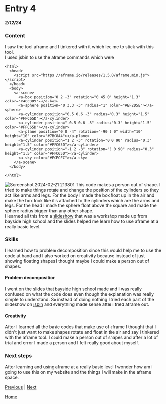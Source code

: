 # Entry 4
##### 2/12/24
### Content
I saw the tool aframe and I tinkered with it which led me to stick with this tool.  
I used jsbin to use the aframe commands which were
```
<html>
  <head>
    <script src="https://aframe.io/releases/1.5.0/aframe.min.js"></script>
  </head>
  <body>
    <a-scene>
      <a-box position="0 2 -3" rotation="0 45 0" height="1.3" color="#4CC3D9"></a-box>
      <a-sphere position="0 3.3 -3" radius="1" color="#EF2D5E"></a-sphere>
      <a-cylinder position="0.5 0.6 -3" radius="0.3" height="1.5" color="#FFC65D"></a-cylinder>
      <a-cylinder position="-0.5 0.6 -3" radius="0.3" height="1.5" color="#FFC65D"></a-cylinder>
      <a-plane position="0 0 -4" rotation="-90 0 0" width="10" height="10" color="#7BC8A4"></a-plane>
      <a-cylinder position="1 2 -3" rotation="0 0 90" radius="0.3" height="1.5" color="#FFC65D"></a-cylinder>
      <a-cylinder position="-1 2 -3" rotation="0 0 90" radius="0.3" height="1.5" color="#FFC65D"></a-cylinder>
      <a-sky color="#ECECEC"></a-sky>
    </a-scene>
  </body>

</html>
```
![Screenshot 2024-02-21 213801](https://github.com/keithh9704/sep10-freedom-project/assets/146886714/4e2c0542-e24a-41f0-8de3-91a89bc68ebf)
This code makes a person out of shape. I tried to make things rotate and change the position of the cylinders so they act like arms and legs. For the body I made the box float up in the air and make the box look like it's attached to the cylinders which are the arms and legs. For the head I made the sphere float above the square and made the sphere radius bigger than any other shape.    
I learned all this from a [slideshow](https://docs.google.com/presentation/d/1nsptrTVH5fI2NpvmmE3PffaUNODlpyxpB-LgH4Eko5A/edit#slide=id.g84acedc9de_0_70) that was a workshop made up from bayside high school and the slides helped me learn how to use aframe at a really basic level.
### Skills
I learned how to problem decomposition since this would help me to use the code at hand and I also worked on creativity because instead of just showing floating shapes I thought maybe I could make a person out of shapes.
#### Problem decomposition
I went on the slides that bayside high school made and I was really confused on what the code does even though the explanation was really simple to understand. So instead of doing nothing I tried each part of the slideshow on [jsbin](https://jsbin.com/?html,css,output) and everything made sense after i tried aframe out.
#### Creativity
After I learned all the basic codes that make use of aframe I thought that I didn't just want to make shapes rotate and float in the air and say I tinkered with the aframe tool. I could make a person out of shapes and after a lot of trial and error I made a person and I felt really good about myself.
### Next steps
After learning and using aframe at a really basic level I wonder how am i going to use this on my website and the things I will make in the aframe space.


[Previous](entry03.md) | [Next](entry05.md)


[Home](../README.md)







